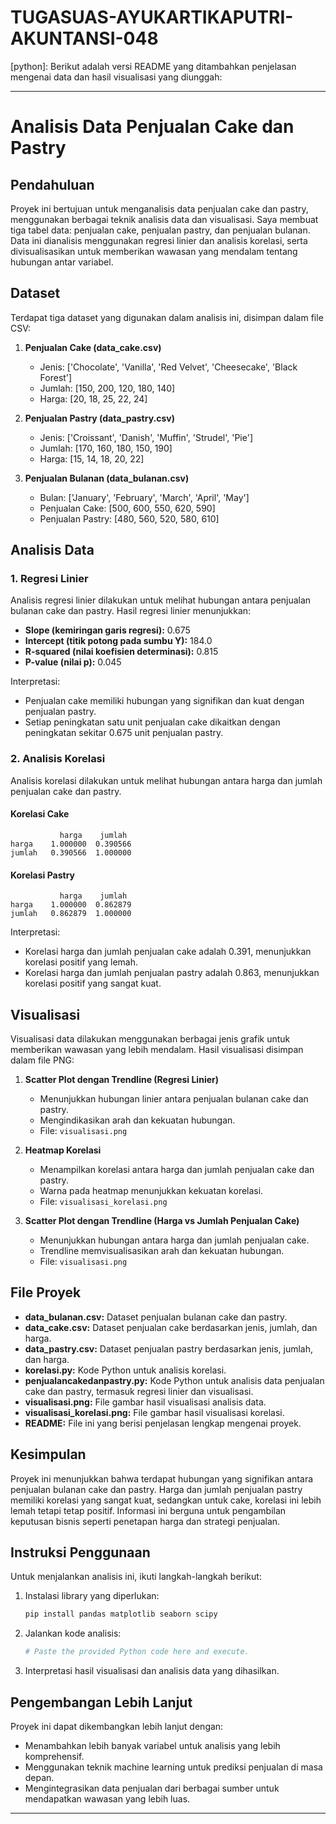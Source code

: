 # TUGASUAS-AYUKARTIKAPUTRI-AKUNTANSI-048

[python]: Berikut adalah versi README yang ditambahkan penjelasan mengenai data dan hasil visualisasi yang diunggah:

---

# Analisis Data Penjualan Cake dan Pastry

## Pendahuluan

Proyek ini bertujuan untuk menganalisis data penjualan cake dan pastry, menggunakan berbagai teknik analisis data dan visualisasi. Saya membuat tiga tabel data: penjualan cake, penjualan pastry, dan penjualan bulanan. Data ini dianalisis menggunakan regresi linier dan analisis korelasi, serta divisualisasikan untuk memberikan wawasan yang mendalam tentang hubungan antar variabel.

## Dataset

Terdapat tiga dataset yang digunakan dalam analisis ini, disimpan dalam file CSV:

1. **Penjualan Cake (data_cake.csv)**
    - Jenis: ['Chocolate', 'Vanilla', 'Red Velvet', 'Cheesecake', 'Black Forest']
    - Jumlah: [150, 200, 120, 180, 140]
    - Harga: [20, 18, 25, 22, 24]

2. **Penjualan Pastry (data_pastry.csv)**
    - Jenis: ['Croissant', 'Danish', 'Muffin', 'Strudel', 'Pie']
    - Jumlah: [170, 160, 180, 150, 190]
    - Harga: [15, 14, 18, 20, 22]

3. **Penjualan Bulanan (data_bulanan.csv)**
    - Bulan: ['January', 'February', 'March', 'April', 'May']
    - Penjualan Cake: [500, 600, 550, 620, 590]
    - Penjualan Pastry: [480, 560, 520, 580, 610]

## Analisis Data

### 1. Regresi Linier

Analisis regresi linier dilakukan untuk melihat hubungan antara penjualan bulanan cake dan pastry. Hasil regresi linier menunjukkan:

- **Slope (kemiringan garis regresi):** 0.675
- **Intercept (titik potong pada sumbu Y):** 184.0
- **R-squared (nilai koefisien determinasi):** 0.815
- **P-value (nilai p):** 0.045

Interpretasi:
- Penjualan cake memiliki hubungan yang signifikan dan kuat dengan penjualan pastry.
- Setiap peningkatan satu unit penjualan cake dikaitkan dengan peningkatan sekitar 0.675 unit penjualan pastry.

### 2. Analisis Korelasi

Analisis korelasi dilakukan untuk melihat hubungan antara harga dan jumlah penjualan cake dan pastry.

#### Korelasi Cake
```
           harga    jumlah
harga    1.000000  0.390566
jumlah   0.390566  1.000000
```

#### Korelasi Pastry
```
           harga    jumlah
harga    1.000000  0.862879
jumlah   0.862879  1.000000
```

Interpretasi:
- Korelasi harga dan jumlah penjualan cake adalah 0.391, menunjukkan korelasi positif yang lemah.
- Korelasi harga dan jumlah penjualan pastry adalah 0.863, menunjukkan korelasi positif yang sangat kuat.

## Visualisasi

Visualisasi data dilakukan menggunakan berbagai jenis grafik untuk memberikan wawasan yang lebih mendalam. Hasil visualisasi disimpan dalam file PNG:

1. **Scatter Plot dengan Trendline (Regresi Linier)**
    - Menunjukkan hubungan linier antara penjualan bulanan cake dan pastry.
    - Mengindikasikan arah dan kekuatan hubungan.
    - File: `visualisasi.png`

2. **Heatmap Korelasi**
    - Menampilkan korelasi antara harga dan jumlah penjualan cake dan pastry.
    - Warna pada heatmap menunjukkan kekuatan korelasi.
    - File: `visualisasi_korelasi.png`

3. **Scatter Plot dengan Trendline (Harga vs Jumlah Penjualan Cake)**
    - Menunjukkan hubungan antara harga dan jumlah penjualan cake.
    - Trendline memvisualisasikan arah dan kekuatan hubungan.
    - File: `visualisasi.png`

## File Proyek

- **data_bulanan.csv:** Dataset penjualan bulanan cake dan pastry.
- **data_cake.csv:** Dataset penjualan cake berdasarkan jenis, jumlah, dan harga.
- **data_pastry.csv:** Dataset penjualan pastry berdasarkan jenis, jumlah, dan harga.
- **korelasi.py:** Kode Python untuk analisis korelasi.
- **penjualancakedanpastry.py:** Kode Python untuk analisis data penjualan cake dan pastry, termasuk regresi linier dan visualisasi.
- **visualisasi.png:** File gambar hasil visualisasi analisis data.
- **visualisasi_korelasi.png:** File gambar hasil visualisasi korelasi.
- **README:** File ini yang berisi penjelasan lengkap mengenai proyek.

## Kesimpulan

Proyek ini menunjukkan bahwa terdapat hubungan yang signifikan antara penjualan bulanan cake dan pastry. Harga dan jumlah penjualan pastry memiliki korelasi yang sangat kuat, sedangkan untuk cake, korelasi ini lebih lemah tetapi tetap positif. Informasi ini berguna untuk pengambilan keputusan bisnis seperti penetapan harga dan strategi penjualan.

## Instruksi Penggunaan

Untuk menjalankan analisis ini, ikuti langkah-langkah berikut:

1. Instalasi library yang diperlukan:
    ```bash
    pip install pandas matplotlib seaborn scipy
    ```

2. Jalankan kode analisis:
    ```python
    # Paste the provided Python code here and execute.
    ```

3. Interpretasi hasil visualisasi dan analisis data yang dihasilkan.

## Pengembangan Lebih Lanjut

Proyek ini dapat dikembangkan lebih lanjut dengan:
- Menambahkan lebih banyak variabel untuk analisis yang lebih komprehensif.
- Menggunakan teknik machine learning untuk prediksi penjualan di masa depan.
- Mengintegrasikan data penjualan dari berbagai sumber untuk mendapatkan wawasan yang lebih luas.

---
